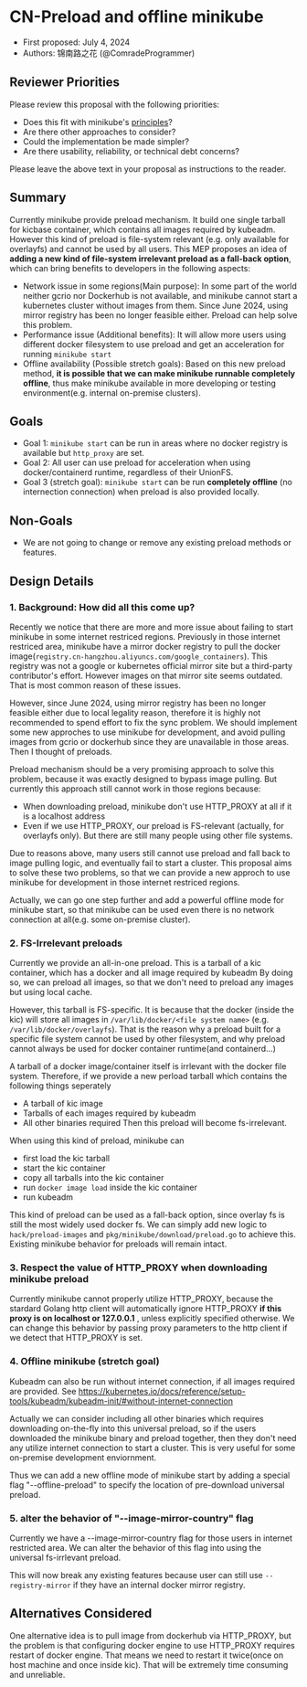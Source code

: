 # CN-Preload and offline minikube

* First proposed: July 4, 2024
* Authors: 锦南路之花 (@ComradeProgrammer)

## Reviewer Priorities

Please review this proposal with the following priorities:

*   Does this fit with minikube's [principles](https://minikube.sigs.k8s.io/docs/concepts/principles/)?
*   Are there other approaches to consider?
*   Could the implementation be made simpler?
*   Are there usability, reliability, or technical debt concerns?

Please leave the above text in your proposal as instructions to the reader.

## Summary

<!-- 
_(1 paragraph) What are you proposing, and why is it important to users and/or developers?_ -->

Currently minikube provide preload mechanism. It build one single tarball for kicbase container, which contains all images required by kubeadm. However this kind of preload is file-system relevant (e.g. only available for overlayfs) and cannot be used by all users. This MEP proposes an idea of **adding a new kind of file-system irrelevant preload as a fall-back option**, which can bring benefits to developers in the following aspects:
- Network issue in some regions(Main purpose): In some part of the world neither gcrio nor Dockerhub is not available, and minikube cannot start a kubernetes cluster without images from them. Since June 2024, using mirror registry has been no longer feasible either. Preload can help solve this problem.
- Performance issue (Additional benefits): It will allow more users using different docker filesystem to use preload and get an acceleration for running `minikube start`
- Offline availability (Possible stretch goals): Based on this new preload method, **it is possible that we can make minikube runnable completely offline**, thus make minikube available in more developing or testing environment(e.g. internal on-premise clusters).

## Goals

<!-- *   _A bulleted list of specific goals for this proposal_
*   _How will we know that this proposal has succeeded?_ -->

- Goal 1: `minikube start` can be run in areas where no docker registry is available but `http_proxy` are set.
- Goal 2: All user can use preload for acceleration when using docker/containerd runtime, regardless of their UnionFS.
- Goal 3 (stretch goal): `minikube start` can be run **completely offline** (no internection connection) when preload is also provided locally.

## Non-Goals

- We are not going to change or remove any existing preload methods or features. 

## Design Details

<!-- 
_(2+ paragraphs) A short overview of your implementation idea, containing only as much detail as required to convey your idea._

_If you have multiple ideas, list them concisely._

_Include a testing plan to ensure that your enhancement is not broken by future changes._ -->

### 1. Background: How did all this come up?
Recently we notice that there are more and more issue about failing to start minikube in some internet restriced regions. Previously in those internet restriced area, minikube have a mirror docker registry to pull the docker image(`registry.cn-hangzhou.aliyuncs.com/google_containers`). This registry was not a google or kubernetes official mirror site but a third-party contributor's effort. However images on that mirror site seems outdated. That is most common reason of these issues.

However, since June 2024, using mirror registry has been no longer feasible either due to local legality reason, therefore it is highly not recommended to spend effort to fix the sync problem. We should implement some new approches to use minikube for development, and avoid pulling images from gcrio or dockerhub since they are unavailable in those areas. Then I thought of preloads. 

Preload mechanism should be a very promising approach to solve this problem, because it was exactly designed to bypass image pulling. But currently this approach still cannot work in those regions because:
- When downloading preload, minikube don't use HTTP_PROXY at all if it is a localhost address
- Even if we use HTTP_PROXY, our preload is FS-relevant (actually, for overlayfs only). But there are still many people using other file systems.

Due to reasons above, many users still cannot use preload and fall back to image pulling logic, and eventually fail to start a cluster. This proposal aims to solve these two problems, so that we can provide a new approch to use minikube for development in those internet restriced regions. 

Actually, we can go one step further and add a powerful offline mode for minikube start, so that minikube can be used even there is no network connection at all(e.g. some on-premise cluster). 


### 2. FS-Irrelevant preloads
Currently we provide an all-in-one preload. This is a tarball of a kic container, which has a docker and all image required by kubeadm By doing so, we can preload all images, so that we don't need to preload any images but using local cache. 

However, this tarball is FS-specific. It is because that the docker (inside the kic) will store all images in `/var/lib/docker/<file system name>` (e.g. `/var/lib/docker/overlayfs`). That is the reason why a preload built for a specific file system cannot be used by other filesystem, and why preload cannot always be used for docker container runtime(and containerd...) 

A tarball of a docker image/container itself is irrlevant with the docker file system. Therefore, if we provide a new perload tarball which contains the following things seperately
- A tarball of kic image 
- Tarballs of each images required by kubeadm
- All other binaries required
Then this preload will become fs-irrelevant.

When using this kind of preload, minikube can 
- first load the kic tarball
- start the kic container
- copy all tarballs into the kic container
- run `docker image load` inside the kic container
- run kubeadm

This kind of preload can be used as a fall-back option, since overlay fs is still the most widely used docker fs. We can simply add new logic to `hack/preload-images` and `pkg/minikube/download/preload.go` to achieve this. Existing minikube behavior for preloads will remain intact.


### 3. Respect the value of HTTP_PROXY when downloading minikube preload

Currently minikube cannot properly utilize HTTP_PROXY, because the stardard Golang http client will automatically ignore HTTP_PROXY **if this proxy is on localhost or 127.0.0.1** , unless explicitly specified otherwise. We can change this behavior by passing proxy parameters to the http client if we detect that HTTP_PROXY is set. 

### 4. Offline minikube (stretch goal)

Kubeadm can also be run without internet connection, if all images required are provided. See https://kubernetes.io/docs/reference/setup-tools/kubeadm/kubeadm-init/#without-internet-connection

Actually we can consider including all other binaries which requires downloading on-the-fly into this universal preload,
so if the users downloaded the minikube binary and preload together, then they don't need any utilize internet connection to start a cluster. This is very useful for some on-premise development enviornment. 

Thus we can add a new offline mode of minikube start by adding a special flag "--offline-preload" to specify the location of pre-download universal preload.

### 5. alter the behavior of "--image-mirror-country" flag

Currently we have a --image-mirror-country flag for those users in internet restricted area. We can alter the behavior of this flag into using the universal fs-irrlevant preload.

This will now break any existing features because user can still use `--registry-mirror` if they have an internal docker mirror registry. 



## Alternatives Considered

<!-- _Alternative ideas that you are leaning against._ -->
One alternative idea is to pull image from dockerhub via HTTP_PROXY, but the problem is that configuring docker engine to use HTTP_PROXY requires restart of docker engine. That means we need to restart it twice(once on host machine and once inside kic). That will be extremely time consuming and unreliable.